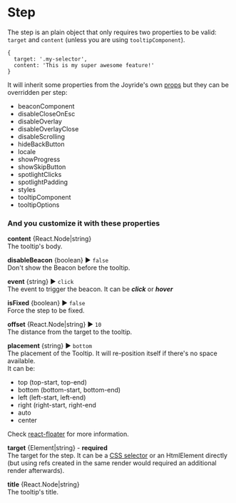 # Step

The step is an plain object that only requires two properties to be valid: `target` and `content` \(unless you are using  `tooltipComponent`\).  


```
{
  target: '.my-selector',
  content: 'This is my super awesome feature!'
}
```

It will inherit some properties from the Joyride's own [props](/docs/Props.md) but they can be overridden per step:

* beaconComponent
* disableCloseOnEsc
* disableOverlay
* disableOverlayClose
* disableScrolling
* hideBackButton
* locale
* showProgress
* showSkipButton
* spotlightClicks
* spotlightPadding
* styles
* tooltipComponent
* tooltipOptions

### And you customize it with these properties

**content** {React.Node\|string}  
The tooltip's body.

**disableBeacon** {boolean} ▶︎ `false`  
Don't show the Beacon before the tooltip.

**event** {string} ▶︎ `click`  
The event to trigger the beacon. It can be _**click**_ or _**hover**_

**isFixed** {boolean} ▶︎ `false`  
Force the step to be fixed.

**offset** {React.Node\|string} ▶︎ `10`  
The distance from the target to the tooltip.

**placement** {string} ▶︎ `bottom`  
The placement of the Tooltip. It will re-position itself if there's no space available.  
It can be:

* top \(top-start, top-end\)
* bottom \(bottom-start, bottom-end\)
* left \(left-start, left-end\)
* right \(right-start, right-end
* auto
* center

Check [react-floater](https://github.com/gilbarbara/react-floater) for more information.

**target** {Element\|string} - **required**  
The target for the step. It can be a [CSS selector](https://developer.mozilla.org/en-US/docs/Web/CSS/CSS_Selectors) or an HtmlElement directly \(but using refs created in the same render would required an additional render afterwards\).

**title** {React.Node\|string}  
The tooltip's title.

